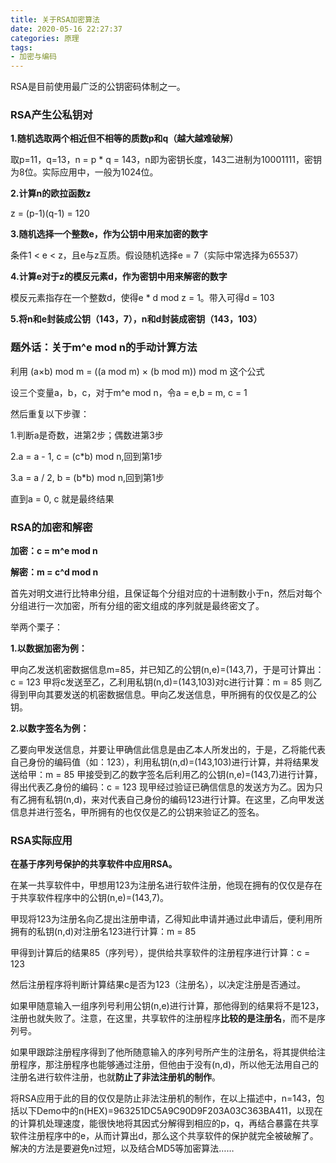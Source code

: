 ```yaml
---
title: 关于RSA加密算法
date: 2020-05-16 22:27:37
categories: 原理
tags:
- 加密与编码
---
```


RSA是目前使用最广泛的公钥密码体制之一。

### RSA产生公私钥对

**1.随机选取两个相近但不相等的质数p和q（越大越难破解）**

取p=11，q=13，n = p * q = 143，n即为密钥长度，143二进制为10001111，密钥为8位。实际应用中，一般为1024位。

**2.计算n的欧拉函数z**

z = (p-1)(q-1) = 120

**3.随机选择一个整数e，作为公钥中用来加密的数字**

条件1 < e < z，且e与z互质。假设随机选择e = 7（实际中常选择为65537）

**4.计算e对于z的模反元素d，作为密钥中用来解密的数字**

模反元素指存在一个整数d，使得e * d mod z = 1。带入可得d = 103

**5.将n和e封装成公钥（143，7），n和d封装成密钥（143，103）**

<!-- more -->

### 题外话：关于m^e mod n的手动计算方法

利用 (a×b) mod m = ((a mod m) × (b mod m)) mod m 这个公式

设三个变量a，b，c，对于m^e mod n，令a = e,b = m, c = 1

然后重复以下步骤：

1.判断a是奇数，进第2步；偶数进第3步

2.a = a - 1, c = (c*b) mod n,回到第1步

3.a = a / 2, b = (b*b) mod n,回到第1步

直到a = 0, c 就是最终结果



### RSA的加密和解密

**加密：c = m^e mod n**

**解密：m = c^d mod n**

首先对明文进行比特串分组，且保证每个分组对应的十进制数小于n，然后对每个分组进行一次加密，所有分组的密文组成的序列就是最终密文了。

举两个栗子：

**1.以数据加密为例：**

甲向乙发送机密数据信息m=85，并已知乙的公钥(n,e)=(143,7)，于是可计算出：c = 123
甲将c发送至乙，乙利用私钥(n,d)=(143,103)对c进行计算：m = 85
则乙得到甲向其要发送的机密数据信息。甲向乙发送信息，甲所拥有的仅仅是乙的公钥。

**2.以数字签名为例：**

乙要向甲发送信息，并要让甲确信此信息是由乙本人所发出的，于是，乙将能代表自己身份的编码值（如：123），利用私钥(n,d)=(143,103)进行计算，并将结果发送给甲：m = 85
甲接受到乙的数字签名后利用乙的公钥(n,e)=(143,7)进行计算，得出代表乙身份的编码：c = 123
现甲经过验证已确信信息的发送方为乙。因为只有乙拥有私钥(n,d)，来对代表自己身份的编码123进行计算。在这里，乙向甲发送信息并进行签名，甲所拥有的也仅仅是乙的公钥来验证乙的签名。



### RSA实际应用

**在基于序列号保护的共享软件中应用RSA。**

在某一共享软件中，甲想用123为注册名进行软件注册，他现在拥有的仅仅是存在于共享软件程序中的公钥(n,e)=(143,7)。

甲现将123为注册名向乙提出注册申请，乙得知此申请并通过此申请后，便利用所拥有的私钥(n,d)对注册名123进行计算：m = 85

甲得到计算后的结果85（序列号），提供给共享软件的注册程序进行计算：c = 123

然后注册程序将判断计算结果c是否为123（注册名），以决定注册是否通过。

如果甲随意输入一组序列号利用公钥(n,e)进行计算，那他得到的结果将不是123，注册也就失败了。注意，在这里，共享软件的注册程序**比较的是注册名**，而不是序列号。

如果甲跟踪注册程序得到了他所随意输入的序列号所产生的注册名，将其提供给注册程序，那注册程序也能够通过注册，但他由于没有(n,d)，所以他无法用自己的注册名进行软件注册，也就**防止了非法注册机的制作**。

将RSA应用于此的目的仅仅是防止非法注册机的制作，在以上描述中，n=143，包括以下Demo中的n(HEX)=963251DC5A9C90D9F203A03C363BA411，以现在的计算机处理速度，能很快地将其因式分解得到相应的p，q，再结合暴露在共享软件注册程序中的e，从而计算出d，那么这个共享软件的保护就完全被破解了。解决的方法是要避免n过短，以及结合MD5等加密算法……
